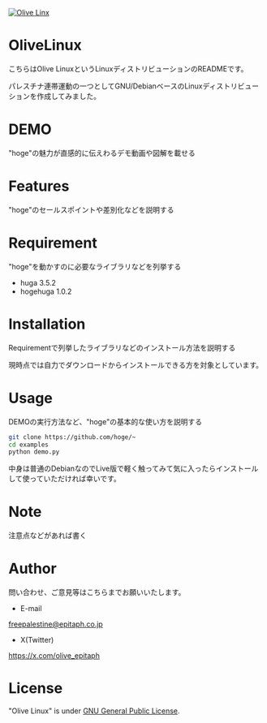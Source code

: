[![Olive Linx](palestine-flag-banner.jpg)](https://github.com/freepalestine-epitaph/OliveLinux)

# OliveLinux
こちらはOlive LinuxというLinuxディストリビューションのREADMEです。

パレスチナ連帯運動の一つとしてGNU/DebianベースのLinuxディストリビューションを作成してみました。

# DEMO

"hoge"の魅力が直感的に伝えわるデモ動画や図解を載せる

# Features

"hoge"のセールスポイントや差別化などを説明する

# Requirement

"hoge"を動かすのに必要なライブラリなどを列挙する

* huga 3.5.2
* hogehuga 1.0.2



# Installation

Requirementで列挙したライブラリなどのインストール方法を説明する

現時点では自力でダウンロードからインストールできる方を対象としています。


# Usage

DEMOの実行方法など、"hoge"の基本的な使い方を説明する

```bash
git clone https://github.com/hoge/~
cd examples
python demo.py
```
中身は普通のDebianなのでLive版で軽く触ってみて気に入ったらインストールして使っていただければ幸いです。

# Note

注意点などがあれば書く

# Author

問い合わせ、ご意見等はこちらまでお願いいたします。

* E-mail

freepalestine@epitaph.co.jp

* X(Twitter)

https://x.com/olive_epitaph

# License
"Olive Linux" is under [GNU General Public License](https://en.wikipedia.org/wiki/GNU_General_Public_License).
